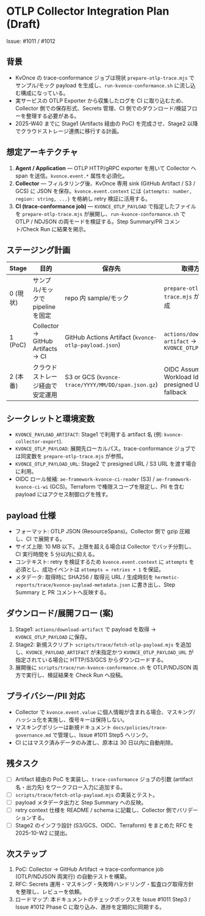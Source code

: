 # OTLP Collector Integration Plan (Draft)

Issue: #1011 / #1012

## 背景
- KvOnce の trace-conformance ジョブは現状 `prepare-otlp-trace.mjs` でサンプル/モック payload を生成し、`run-kvonce-conformance.sh` に流し込む構成になっている。
- 実サービスの OTLP Exporter から収集したログを CI に取り込むため、Collector 側での保存形式、Secrets 管理、CI 側でのダウンロード/検証フローを整理する必要がある。
- 2025-W40 までに Stage1 (Artifacts 経由の PoC) を完成させ、Stage2 以降でクラウドストレージ連携に移行する計画。

## 想定アーキテクチャ
1. **Agent / Application** — OTLP HTTP/gRPC exporter を用いて Collector へ span を送信。`kvonce.event.*` 属性を必須化。
2. **Collector** — フィルタリング後、KvOnce 専用 sink (GitHub Artifact / S3 / GCS) に JSON を保存。`kvonce.event.context` には `{attempts: number, region: string, ...}` を格納し retry 検証に活用する。
3. **CI (trace-conformance job)** — `KVONCE_OTLP_PAYLOAD` で指定したファイルを `prepare-otlp-trace.mjs` が展開し、`run-kvonce-conformance.sh` で OTLP / NDJSON の両モードを検証する。Step Summary/PR コメント/Check Run に結果を掲示。

## ステージング計画
| Stage | 目的 | 保存先 | 取得方法 |
|-------|------|--------|----------|
| 0 (現状) | サンプル/モックで pipeline を固定 | repo 内 sample/モック | `prepare-otlp-trace.mjs` が自動生成 |
| 1 (PoC) | Collector → GitHub Artifacts → CI | GitHub Actions Artifact (`kvonce-otlp-payload.json`) | `actions/download-artifact` → `KVONCE_OTLP_PAYLOAD` |
| 2 (本番) | クラウドストレージ経由で安定運用 | S3 or GCS (`kvonce-trace/YYYY/MM/DD/span.json.gz`) | OIDC AssumeRole / Workload Identity + presigned URL fallback |

## シークレットと環境変数
- `KVONCE_PAYLOAD_ARTIFACT`: Stage1 で利用する artifact 名 (例: `kvonce-collector-export`).
- `KVONCE_OTLP_PAYLOAD`: 展開先ローカルパス。trace-conformance ジョブでは同変数を `prepare-otlp-trace.mjs` が参照。
- `KVONCE_OTLP_PAYLOAD_URL`: Stage2 で presigned URL / S3 URL を渡す場合に利用。
- OIDC ロール候補: `ae-framework-kvonce-ci-reader` (S3) / `ae-framework-kvonce-ci-wi` (GCS)。Terraform で権限スコープを限定し、PII を含む payload にはアクセス制御ログを残す。

## payload 仕様
- フォーマット: OTLP JSON (ResourceSpans)。Collector 側で gzip 圧縮し、CI で展開する。
- サイズ上限: 10 MB 以下。上限を超える場合は Collector でバッチ分割し、CI 実行時間を 5 分以内に抑える。
- コンテキスト: retry を検証するため `kvonce.event.context` に `attempts` を必須とし、成功イベントは `attempts = retries + 1` を保証。
- メタデータ: 取得時に SHA256 / 取得元 URL / 生成時刻を `hermetic-reports/trace/kvonce-payload-metadata.json` に書き出し、Step Summary と PR コメントへ反映する。

## ダウンロード/展開フロー (案)
1. Stage1: `actions/download-artifact` で payload を取得 → `KVONCE_OTLP_PAYLOAD` に保存。
2. Stage2: 新規スクリプト `scripts/trace/fetch-otlp-payload.mjs` を追加し、`KVONCE_PAYLOAD_ARTIFACT` が未指定かつ `KVONCE_OTLP_PAYLOAD_URL` が指定されている場合に HTTP/S3/GCS からダウンロードする。
3. 展開後に `scripts/trace/run-kvonce-conformance.sh` を OTLP/NDJSON 両方で実行し、検証結果を Check Run へ投稿。

## プライバシー/PII 対応
- Collector で `kvonce.event.value` に個人情報が含まれる場合、マスキング/ハッシュ化を実施し、復号キーは保持しない。
- マスキングポリシーは新規ドキュメント `docs/policies/trace-governance.md` で管理し、Issue #1011 Step5 へリンク。
- CI にはマスク済みデータのみ渡し、原本は 30 日以内に自動削除。

## 残タスク
- [ ] Artifact 経由の PoC を実装し、`trace-conformance` ジョブの引数 (artifact 名・出力先) をワークフロー入力に追加する。
- [ ] `scripts/trace/fetch-otlp-payload.mjs` の実装とテスト。
- [ ] payload メタデータ出力と Step Summary への反映。
- [ ] retry context 仕様を README / schema に記載し、Collector 側でバリデーションする。
- [ ] Stage2 のインフラ設計 (S3/GCS、OIDC、Terraform) をまとめた RFC を 2025-10-W2 に提出。

## 次ステップ
1. PoC: Collector → GitHub Artifact → trace-conformance job (OTLP/NDJSON 両実行) の自動テストを構築。
2. RFC: Secrets 運用・マスキング・失敗時ハンドリング・監査ログ取得方針を整理し、レビューを依頼。
3. ロードマップ: 本ドキュメントのチェックボックスを Issue #1011 Step3 / Issue #1012 Phase C に取り込み、進捗を定期的に同期する。
